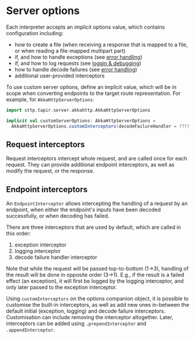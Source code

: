 # Server options

Each interpreter accepts an implicit options value, which contains configuration including:

* how to create a file (when receiving a response that is mapped to a file, or when reading a file-mapped multipart 
  part)
* if, and how to handle exceptions (see [error handling](errors.md))
* if, and how to log requests (see [loggin & debugging](debugging.md))  
* how to handle decode failures (see [error handling](errors.md))
* additional user-provided interceptors

To use custom server options, define an implicit value, which will be in scope when converting endpoints to the
target route representation. For example, for `AkkaHttpServerOptions`:

```scala
import sttp.tapir.server.akkahttp.AkkaHttpServerOptions

implicit val customServerOptions: AkkaHttpServerOptions = 
  AkkaHttpServerOptions.customInterceptors(decodeFailureHandler = ???)
```

## Request interceptors

Request interceptors intercept whole request, and are called once for each request. They can provide additional
endpoint interceptors, as well as modify the request, or the response.

## Endpoint interceptors

An `EndpointInterceptor` allows intercepting the handling of a request by an endpoint, when either the endpoint's inputs 
have been decoded successfully, or when decoding has failed.

There are three interceptors that are used by default, which are called in this order:

1. exception interceptor 
2. logging interceptor
3. decode failure handler interceptor

Note that while the request will be passed top-to-bottom (1->3), handling of the result will be done in opposite order 
(3->1). E.g., if the result is a failed effect (an exception), it will first be logged by the logging interceptor, and 
only later passed to the exception interceptor.

Using `customInterceptors` on the options companion object, it is possible to customise the built-in interceptors, as 
well as add new ones in-between the default initial (exception, logging) and decode failure interceptors. Customisation 
can include removing the interceptor altogether. Later, interceptors can be added using `.prependInterceptor` and 
`.appendInterceptor`.
